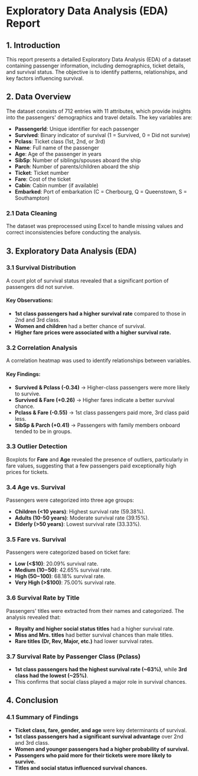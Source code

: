 # Exploratory Data Analysis (EDA) Report


## 1. Introduction
This report presents a detailed Exploratory Data Analysis (EDA) of a dataset containing passenger information, including demographics, ticket details, and survival status. The objective is to identify patterns, relationships, and key factors influencing survival.

## 2. Data Overview
The dataset consists of 712 entries with 11 attributes, which provide insights into the passengers' demographics and travel details. The key variables are:

- **PassengerId**: Unique identifier for each passenger  
- **Survived**: Binary indicator of survival (1 = Survived, 0 = Did not survive)  
- **Pclass**: Ticket class (1st, 2nd, or 3rd)  
- **Name**: Full name of the passenger  
- **Age**: Age of the passenger in years  
- **SibSp**: Number of siblings/spouses aboard the ship  
- **Parch**: Number of parents/children aboard the ship  
- **Ticket**: Ticket number  
- **Fare**: Cost of the ticket  
- **Cabin**: Cabin number (if available)  
- **Embarked**: Port of embarkation (C = Cherbourg, Q = Queenstown, S = Southampton)  

### 2.1 Data Cleaning
The dataset was preprocessed using Excel to handle missing values and correct inconsistencies before conducting the analysis.

## 3. Exploratory Data Analysis (EDA)

### 3.1 Survival Distribution
A count plot of survival status revealed that a significant portion of passengers did not survive. 

#### Key Observations:
- **1st class passengers had a higher survival rate** compared to those in 2nd and 3rd class.  
- **Women and children** had a better chance of survival.  
- **Higher fare prices were associated with a higher survival rate.**  

### 3.2 Correlation Analysis
A correlation heatmap was used to identify relationships between variables.

#### Key Findings:
- **Survived & Pclass (-0.34)** → Higher-class passengers were more likely to survive.  
- **Survived & Fare (+0.26)** → Higher fares indicate a better survival chance.  
- **Pclass & Fare (-0.55)** → 1st class passengers paid more, 3rd class paid less.  
- **SibSp & Parch (+0.41)** → Passengers with family members onboard tended to be in groups.  

### 3.3 Outlier Detection
Boxplots for **Fare** and **Age** revealed the presence of outliers, particularly in fare values, suggesting that a few passengers paid exceptionally high prices for tickets.

### 3.4 Age vs. Survival
Passengers were categorized into three age groups: 
- **Children (<10 years)**: Highest survival rate (59.38%).  
- **Adults (10-50 years)**: Moderate survival rate (39.15%).  
- **Elderly (>50 years)**: Lowest survival rate (33.33%).  

### 3.5 Fare vs. Survival
Passengers were categorized based on ticket fare:
- **Low (<$10)**: 20.09% survival rate.  
- **Medium ($10-$50)**: 42.65% survival rate.  
- **High ($50-$100)**: 68.18% survival rate.  
- **Very High (>$100)**: 75.00% survival rate.  

### 3.6 Survival Rate by Title
Passengers' titles were extracted from their names and categorized. The analysis revealed that:
- **Royalty and higher social status titles** had a higher survival rate.  
- **Miss and Mrs. titles** had better survival chances than male titles.  
- **Rare titles (Dr, Rev, Major, etc.)** had lower survival rates.  

### 3.7 Survival Rate by Passenger Class (Pclass)
- **1st class passengers had the highest survival rate (~63%)**, while **3rd class had the lowest (~25%)**.  
- This confirms that social class played a major role in survival chances.  

## 4. Conclusion

### 4.1 Summary of Findings
- **Ticket class, fare, gender, and age** were key determinants of survival.  
- **1st class passengers had a significant survival advantage** over 2nd and 3rd class.  
- **Women and younger passengers had a higher probability of survival.**  
- **Passengers who paid more for their tickets were more likely to survive.**  
- **Titles and social status influenced survival chances.**  


